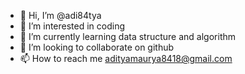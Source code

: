 - 👋 Hi, I’m @adi84tya
- 👀 I’m interested in coding
- 🌱 I’m currently learning data structure and algorithm
- 💞️ I’m looking to collaborate on github
- 📫 How to reach me adityamaurya8418@gmail.com

<!---
adi84tya/adi84tya is a ✨ special ✨ repository because its `README.md` (this file) appears on your GitHub profile.
You can click the Preview link to take a look at your changes.
--->
